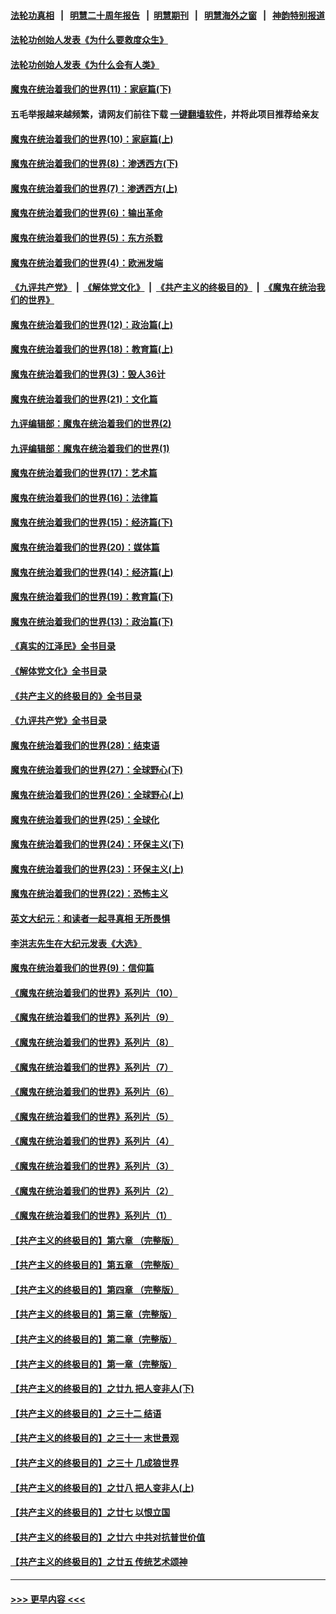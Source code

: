 #### [法轮功真相](https://github.com/gfw-breaker/truth/blob/master/README.md?t=0) &nbsp;&nbsp;|&nbsp;&nbsp; [明慧二十周年报告](https://github.com/gfw-breaker/mh-reports/blob/master/README.md?t=0) &nbsp;&nbsp;|&nbsp;&nbsp;[明慧期刊](https://github.com/gfw-breaker/mh-qikan) &nbsp;&nbsp;|&nbsp;&nbsp; [明慧海外之窗](https://github.com/gfw-breaker/mh-news/blob/master/README.md?t=0) &nbsp;&nbsp;|&nbsp;&nbsp; [神韵特别报道](https://github.com/gfw-breaker/mh-news/blob/master/shenyun.md?t=0)
#### [法轮功创始人发表《为什么要救度众生》](../pages/nsc422/n13975246.md?t=05010043) 
#### [法轮功创始人发表《为什么会有人类》](../pages/nsc422/n13912117.md?t=05010043) 
#### [魔鬼在统治着我们的世界(11)：家庭篇(下)](../pages/nsc422/n10440961.md?t=05010043) 
#### 五毛举报越来越频繁，请网友们前往下载 [一键翻墙软件](https://github.com/gfw-breaker/ssr-accounts)，并将此项目推荐给亲友
#### [魔鬼在统治着我们的世界(10)：家庭篇(上)](../pages/nsc422/n10435448.md?t=05010043) 
#### [魔鬼在统治着我们的世界(8)：渗透西方(下)](../pages/nsc422/n10429603.md?t=05010043) 
#### [魔鬼在统治着我们的世界(7)：渗透西方(上)](../pages/nsc422/n10426013.md?t=05010043) 
#### [魔鬼在统治着我们的世界(6)：输出革命](../pages/nsc422/n10421536.md?t=05010043) 
#### [魔鬼在统治着我们的世界(5)：东方杀戮](../pages/nsc422/n10417707.md?t=05010043) 
#### [魔鬼在统治着我们的世界(4)：欧洲发端](../pages/nsc422/n10414890.md?t=05010043) 
#### [《九评共产党》](https://github.com/begood0513/9ping.md/blob/master/README.md) &nbsp;|&nbsp; [《解体党文化》](../../../../jtdwh.md/blob/master/README.md)  &nbsp;|&nbsp; [《共产主义的终极目的》](../../../../gczydzjmd.md/blob/master/README.md) &nbsp;|&nbsp; [《魔鬼在统治我们的世界》](../../../../mgztzwmdsj.md/blob/master/README.md) 
#### [魔鬼在统治着我们的世界(12)：政治篇(上)](../pages/nsc422/n10444576.md?t=05010043) 
#### [魔鬼在统治着我们的世界(18)：教育篇(上)](../pages/nsc422/n10526970.md?t=05010043) 
#### [魔鬼在统治着我们的世界(3)：毁人36计](../pages/nsc422/n10411583.md?t=05010043) 
#### [魔鬼在统治着我们的世界(21)：文化篇](../pages/nsc422/n10597706.md?t=05010043) 
#### [九评编辑部：魔鬼在统治着我们的世界(2)](../pages/nsc422/n10410036.md?t=05010043) 
#### [九评编辑部：魔鬼在统治着我们的世界(1)](../pages/nsc422/n10406825.md?t=05010043) 
#### [魔鬼在统治着我们的世界(17)：艺术篇](../pages/nsc422/n10499093.md?t=05010043) 
#### [魔鬼在统治着我们的世界(16)：法律篇](../pages/nsc422/n10485969.md?t=05010043) 
#### [魔鬼在统治着我们的世界(15)：经济篇(下)](../pages/nsc422/n10469975.md?t=05010043) 
#### [魔鬼在统治着我们的世界(20)：媒体篇](../pages/nsc422/n10586579.md?t=05010043) 
#### [魔鬼在统治着我们的世界(14)：经济篇(上)](../pages/nsc422/n10457370.md?t=05010043) 
#### [魔鬼在统治着我们的世界(19)：教育篇(下)](../pages/nsc422/n10564808.md?t=05010043) 
#### [魔鬼在统治着我们的世界(13)：政治篇(下)](../pages/nsc422/n10448270.md?t=05010043) 
#### [《真实的江泽民》全书目录](../pages/nsc422/n13721399.md?t=05010043) 
#### [《解体党文化》全书目录](../pages/nsc422/n13721157.md?t=05010043) 
#### [《共产主义的终极目的》全书目录](../pages/nsc422/n13721048.md?t=05010043) 
#### [《九评共产党》全书目录](../pages/nsc422/n13708085.md?t=05010043) 
#### [魔鬼在统治着我们的世界(28)：结束语](../pages/nsc422/n10936246.md?t=05010043) 
#### [魔鬼在统治着我们的世界(27)：全球野心(下)](../pages/nsc422/n10928319.md?t=05010043) 
#### [魔鬼在统治着我们的世界(26)：全球野心(上)](../pages/nsc422/n10900318.md?t=05010043) 
#### [魔鬼在统治着我们的世界(25)：全球化](../pages/nsc422/n10788205.md?t=05010043) 
#### [魔鬼在统治着我们的世界(24)：环保主义(下)](../pages/nsc422/n10695307.md?t=05010043) 
#### [魔鬼在统治着我们的世界(23)：环保主义(上)](../pages/nsc422/n10688613.md?t=05010043) 
#### [魔鬼在统治着我们的世界(22)：恐怖主义](../pages/nsc422/n10614727.md?t=05010043) 
#### [英文大纪元：和读者一起寻真相 无所畏惧](../pages/nsc422/n12542027.md?t=05010043) 
#### [李洪志先生在大纪元发表《大选》](../pages/nsc422/n12534746.md?t=05010043) 
#### [魔鬼在统治着我们的世界(9)：信仰篇](../pages/nsc422/n10432159.md?t=05010043) 
#### [《魔鬼在统治着我们的世界》系列片（10）](../pages/nsc422/n12292670.md?t=05010043) 
#### [《魔鬼在统治着我们的世界》系列片（9）](../pages/nsc422/n12290859.md?t=05010043) 
#### [《魔鬼在统治着我们的世界》系列片（8）](../pages/nsc422/n12287445.md?t=05010043) 
#### [《魔鬼在统治着我们的世界》系列片（7）](../pages/nsc422/n12283425.md?t=05010043) 
#### [《魔鬼在统治着我们的世界》系列片（6）](../pages/nsc422/n12282314.md?t=05010043) 
#### [《魔鬼在统治着我们的世界》系列片（5）](../pages/nsc422/n12281419.md?t=05010043) 
#### [《魔鬼在统治着我们的世界》系列片（4）](../pages/nsc422/n12274024.md?t=05010043) 
#### [《魔鬼在统治着我们的世界》系列片（3）](../pages/nsc422/n12271322.md?t=05010043) 
#### [《魔鬼在统治着我们的世界》系列片（2）](../pages/nsc422/n12269049.md?t=05010043) 
#### [《魔鬼在统治着我们的世界》系列片（1）](../pages/nsc422/n12267575.md?t=05010043) 
#### [【共产主义的终极目的】第六章 （完整版）](../pages/nsc422/n11428913.md?t=05010043) 
#### [【共产主义的终极目的】第五章 （完整版）](../pages/nsc422/n11428912.md?t=05010043) 
#### [【共产主义的终极目的】第四章 （完整版）](../pages/nsc422/n11428907.md?t=05010043) 
#### [【共产主义的终极目的】第三章（完整版）](../pages/nsc422/n11428848.md?t=05010043) 
#### [【共产主义的终极目的】第二章（完整版）](../pages/nsc422/n11428831.md?t=05010043) 
#### [【共产主义的终极目的】第一章（完整版）](../pages/nsc422/n11417651.md?t=05010043) 
#### [【共产主义的终极目的】之廿九 把人变非人(下)](../pages/nsc422/n11344140.md?t=05010043) 
#### [【共产主义的终极目的】之三十二 结语](../pages/nsc422/n11360535.md?t=05010043) 
#### [【共产主义的终极目的】之三十一 末世景观](../pages/nsc422/n11351129.md?t=05010043) 
#### [【共产主义的终极目的】之三十 几成狼世界](../pages/nsc422/n11348280.md?t=05010043) 
#### [【共产主义的终极目的】之廿八 把人变非人(上)](../pages/nsc422/n11340492.md?t=05010043) 
#### [【共产主义的终极目的】之廿七 以恨立国](../pages/nsc422/n11336944.md?t=05010043) 
#### [【共产主义的终极目的】之廿六 中共对抗普世价值](../pages/nsc422/n11324785.md?t=05010043) 
#### [【共产主义的终极目的】之廿五 传统艺术颂神](../pages/nsc422/n11296396.md?t=05010043) 

----
#### [ >>> 更早内容 <<< ](../indexes/nsc422-earlier.md)

